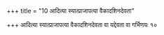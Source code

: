+++
title = "10 आदित्या स्यात्प्राजापत्या वैकादशिनदेवता"

+++
आदित्या स्यात्प्राजापत्या वैकादशिनदेवता वा यद्देवता वा गर्भिणयः १०
